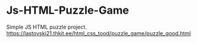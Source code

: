 # Js-HTML-Puzzle-Game
Simple JS HTML puzzle project.
https://lastovski21.thkit.ee/html_css_tood/puzzle_game/puzzle_good.html

